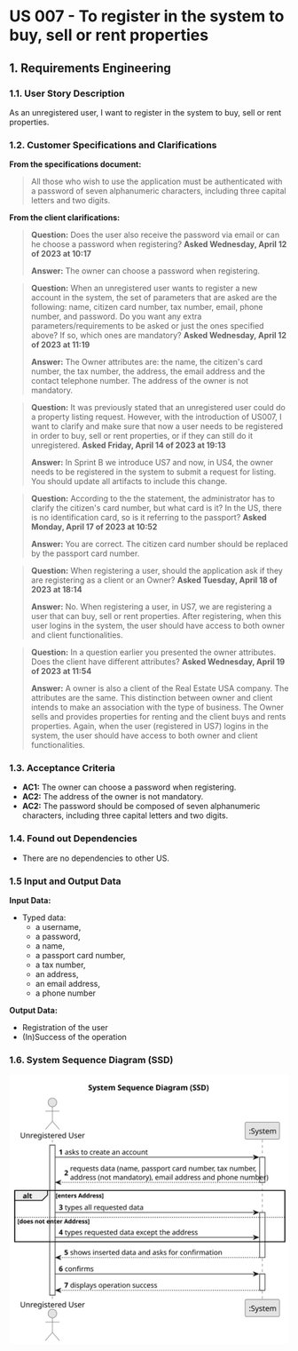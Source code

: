 # US 007 - To register in the system to buy, sell or rent properties

## 1. Requirements Engineering


### 1.1. User Story Description


As an unregistered user, I want to register in the system to buy, sell or rent properties.


### 1.2. Customer Specifications and Clarifications 


**From the specifications document:**

>	All those who wish to use the application must be authenticated with a password of seven alphanumeric characters, including three capital letters and two digits.


**From the client clarifications:**

> **Question:** Does the user also receive the password via email or can he choose a password when registering? **Asked Wednesday, April 12 of 2023 at 10:17**
>  
> **Answer:** The owner can choose a password when registering.


> **Question:** When an unregistered user wants to register a new account in the system, the set of parameters that are asked are the following: name, citizen card number, tax number, email, phone number, and password. Do you want any extra parameters/requirements to be asked or just the ones specified above? If so, which ones are mandatory? **Asked Wednesday, April 12 of 2023 at 11:19**
>  
> **Answer:** The Owner attributes are: the name, the citizen's card number, the tax number, the address, the email address and the contact telephone number. The address of the owner is not mandatory.


> **Question:** It was previously stated that an unregistered user could do a property listing request. However, with the introduction of US007, I want to clarify and make sure that now a user needs to be registered in order to buy, sell or rent properties, or if they can still do it unregistered. **Asked Friday, April 14 of 2023 at 19:13**
>  
> **Answer:** In Sprint B we introduce US7 and now, in US4, the owner needs to be registered in the system to submit a request for listing. You should update all artifacts to include this change.


> **Question:** According to the the statement, the administrator has to clarify the citizen's card number, but what card is it? In the US, there is no identification card, so is it referring to the passport? **Asked Monday, April 17 of 2023 at 10:52**
>  
> **Answer:** You are correct. The citizen card number should be replaced by the passport card number.


> **Question:** When registering a user, should the application ask if they are registering as a client or an Owner? **Asked Tuesday, April 18 of 2023 at 18:14**
>  
> **Answer:** No. When registering a user, in US7, we are registering a user that can buy, sell or rent properties. After registering, when this user logins in the system, the user should have access to both owner and client functionalities.


> **Question:** In a question earlier you presented the owner attributes. Does the client have different attributes? **Asked Wednesday, April 19 of 2023 at 11:54**
>  
> **Answer:** A owner is also a client of the Real Estate USA company. The attributes are the same. This distinction between owner and client intends to make an association with the type of business. The Owner sells and provides properties for renting and the client buys and rents properties. Again, when the user (registered in US7) logins in the system, the user should have access to both owner and client functionalities.


### 1.3. Acceptance Criteria


* **AC1:** The owner can choose a password when registering.
* **AC2:** The address of the owner is not mandatory.
* **AC2:** The password should be composed of seven alphanumeric characters, including three capital letters and two digits.


### 1.4. Found out Dependencies


* There are no dependencies to other US.


### 1.5 Input and Output Data


**Input Data:**

* Typed data:
	* a username,
	* a password,
	* a name,
	* a passport card number,
	* a tax number,
	* an address,
	* an email address,
	* a phone number


**Output Data:**

* Registration of the user
* (In)Success of the operation

### 1.6. System Sequence Diagram (SSD)


![System Sequence Diagram](svg/us07-system-sequence-diagram.svg)
